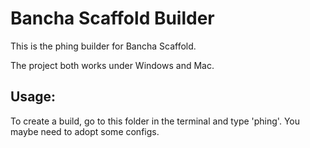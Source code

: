 Bancha Scaffold Builder
=======================

This is the phing builder for Bancha Scaffold.

The project both works under Windows and Mac. 

Usage:
------
To create a build, go to this folder in the 
terminal and type 'phing'. You maybe need to 
adopt some configs.